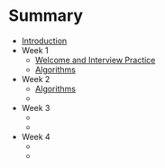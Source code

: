 # Summary

* [Introduction](home.md)
* Week 1
    * [Welcome and Interview Practice](welcome-and-interview-practice)
    * [Algorithms](algorithms.md)
* Week 2
    * [Algorithms](algorithms.md)
    * []()
* Week 3
    * []()
    * []()
* Week 4
    * []()
    * []()


<!-- * [Day 1 - Welcome and Introduction](1.md)
* [Day 2 - Effective Resume Building](2.md)
* [Day 3 - Interview Practice Questions](3.md)
* [Day 4 - Whiteboarding Interview Practice](4.md)
* [Day 5 - Strategies for How to Find and Apply for Jobs](5.md)
* [Day 6 - How to Connect with the Tech Community](6.md)
* [Day 7 - Confidence and Continued Effort](7.md)
* [Day 8 - Technical Review - How HTTP Works, Domain Name Registration, Amazon Web Servies](8.md)
* [Day 9 - Effective Portfolio/Personal Website](9.md)
* [Day 10 - Portfolio Help](10.md) -->